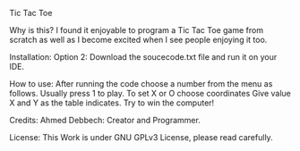 Tic Tac Toe


Why is this?
I found it enjoyable to program a Tic Tac Toe game from scratch as well as I become excited when I see people enjoying it too.

Installation:
Option 2: Download the soucecode.txt file and run it on your IDE.

How to use:
After running the code choose a number from the menu as follows.
Usually press 1 to play.
To set X or O choose coordinates 
Give value X and Y as the table indicates. 
Try to win the computer!

Credits:
Ahmed Debbech: Creator and Programmer.

License:
This Work is under GNU GPLv3 License, please read carefully.



